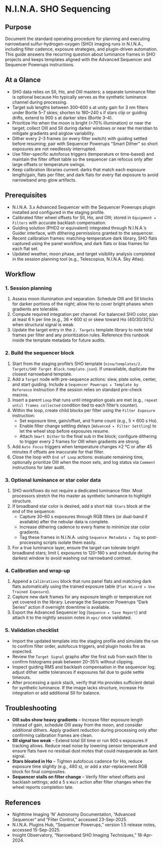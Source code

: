 # N.I.N.A. SHO Sequencing

## Purpose
Document the standard operating procedure for planning and executing narrowband sulfur-hydrogen-oxygen (SHO) imaging runs in N.I.N.A., including filter cadence, exposure strategies, and plugin-driven automation. This guide answers the recurring question about luminance frames in SHO projects and keeps templates aligned with the Advanced Sequencer and Sequencer Powerups instructions.

## At a Glance
- SHO data relies on SII, Hα, and OIII masters; a separate luminance filter is optional because Hα typically serves as the synthetic luminance channel during processing.
- Target sub lengths between 300–600 s at unity gain for 3 nm filters under Bortle 5–7 skies; shorten to 180–240 s if stars clip or guiding drifts, extend to 900 s at darker sites (Bortle 3–4).
- Prioritize Hα when the moon is bright (>70% illumination) or near the target; collect OIII and SII during darker windows or near the meridian to mitigate gradients and airglow variability.
- Dither every 2–3 frames (or every filter switch) with guiding settled before resuming; pair with Sequencer Powerups “Smart Dither” so short exposures are not needlessly interrupted.
- Use filter-specific autofocus triggers (temperature or time-based) and maintain the filter offset table so the sequencer can refocus only after large offsets or temperature swings.
- Keep calibration libraries current: darks that match each exposure length/gain, flats per filter, and dark flats for every flat exposure to avoid narrowband amp glow artifacts.

## Prerequisites
- N.I.N.A. 3.x Advanced Sequencer with the Sequencer Powerups plugin installed and configured in the staging profile.
- Calibrated filter wheel offsets for SII, Hα, and OIII; stored in `Equipment ▸ Filters` with accurate backlash compensation.
- Guiding solution (PHD2 or equivalent) integrated through N.I.N.A.’s Guider interface, with dithering permissions granted to the sequencer.
- Recent calibration frames: matching-temperature dark library, SHO flats captured using the panel workflow, and dark flats or bias frames for each flat set.
- Updated weather, moon phase, and target visibility analysis completed in the session planning tool (e.g., Telescopius, N.I.N.A. Sky Atlas).

## Workflow

### 1. Session planning
1. Assess moon illumination and separation. Schedule OIII and SII blocks for darker portions of the night; allow Hα to cover bright phases when gradients are tolerable.
2. Compute required integration per channel. For balanced SHO color, plan at least 6 h per line (e.g., 36 × 600 s) or skew toward Hα (40/30/30%) when structural signal is weak.
3. Update the target entry in the `2. Targets` template library to note total frames per filter and any prioritization rules. Reference this runbook inside the template metadata for future audits.

### 2. Build the sequencer block
1. Start from the staging profile’s SHO template (`nina/templates/2. Targets/SHO Target Block.template.json`). If unavailable, duplicate the closest narrowband template.
2. Add a `Target` node with pre-sequence actions: slew, plate solve, center, and start guiding. Include a `Sequencer Powerups ▸ Template by Reference` instruction if the session relies on standard pre-check macros.
3. Insert a parent `Loop` that runs until integration goals are met (e.g., `repeat until frames collected` condition tied to each filter’s counter).
4. Within the loop, create child blocks per filter using the `Filter Exposure` instruction:
   - Set exposure time, gain/offset, and frame count (e.g., 5 × 600 s Hα).
   - Enable filter change settling delays (`Advanced ▸ Filter Settling`) to let the wheel stop before exposures resume.
   - Attach `Smart Dither` to the final sub in the block; configure dithering to trigger every 2 frames for OIII when gradients are strong.
5. Add `Auto Focus` triggers when temperature changes ≥2 °C or after 45 minutes if offsets are inaccurate for that filter.
6. Close the loop with `End of Loop` actions: evaluate remaining time, optionally prioritize OIII when the moon sets, and log status via `Comment` instructions for later audit.

### 3. Optional luminance or star color data
1. SHO workflows do not require a dedicated luminance filter. Most processors stretch the Hα master as synthetic luminance to highlight structure.
2. If broadband star color is desired, add a short `RGB Stars` block at the end of the sequence:
   - Capture 30–60 s exposures through RGB filters (or dual-band if available) after the nebular data is complete.
   - Increase dithering cadence to every frame to minimize star color gradients.
   - Tag these frames in N.I.N.A. using `Sequence Metadata ▸ Tag` so post-processing scripts isolate them easily.
3. For a true luminance layer, ensure the target can tolerate bright broadband stars; limit L exposures to 120–180 s and schedule during the darkest window to avoid washing out narrowband contrast.

### 4. Calibration and wrap-up
1. Append a `Calibrations` block that runs panel flats and matching dark flats automatically using the trained exposure table (`Flat Wizard ▸ Use Trained Exposure`).
2. Capture new dark frames for any exposure length or temperature not yet covered in the library. Leverage the Sequencer Powerups “Dark Series” action if overnight downtime is available.
3. Export the Advanced Sequencer log (`Sequence ▸ Save Report`) and attach it to the nightly session notes in `ops/` once validated.

### 5. Validation checklist
- Import the updated template into the staging profile and simulate the run to confirm filter order, autofocus triggers, and plugin hooks fire as expected.
- Review the `Target Signal` graphs after the first sub from each filter to confirm histograms peak between 20–35% without clipping.
- Inspect guiding RMS and backlash compensation in the sequencer log; adjust dither settle tolerances if exposures fail due to guide settle timeouts.
- After processing a quick stack, verify that Hα provides sufficient detail for synthetic luminance. If the image lacks structure, increase Hα integration or add additional SII for balance.

## Troubleshooting
- **OIII subs show heavy gradients** – Increase filter exposure length instead of gain, schedule OIII away from the moon, and consider additional dithers. Apply gradient reduction during processing only after confirming calibration frames are clean.
- **SII signal too weak** – Extend total SII time or run 900 s exposures if tracking allows. Reduce read noise by lowering sensor temperature and ensure flats have no residual dust motes that could masquerade as faint signal.
- **Stars bloated in Hα** – Tighten autofocus cadence for Hα, reduce exposure time slightly (e.g., 480 s), or add a star-replacement RGB block for final composites.
- **Sequencer stalls on filter change** – Verify filter wheel offsets and backlash settings; add a 5 s `Wait` action after filter changes when the wheel reports completion late.

## References
- Nighttime Imaging 'N' Astronomy Documentation, “Advanced Sequencer” and “Filter Control,” accessed 23-Sep-2025.
- N.I.N.A. Plugins Hub, “Sequencer Powerups,” version 1.5 release notes, accessed 15-Sep-2025.
- Insight Observatory, “Narrowband SHO Imaging Techniques,” 18-Apr-2024.
